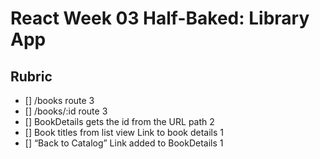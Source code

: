 # React Week 03 Half-Baked: Library App

## Rubric

- [] /books route 3
- [] /books/:id route 3
- [] BookDetails gets the id from the URL path 2
- [] Book titles from list view Link to book details 1
- [] “Back to Catalog” Link added to BookDetails 1
